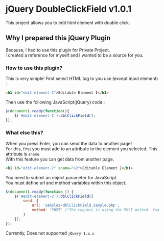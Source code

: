 # jQuery DoubleClickField v1.0.1
This project allows you to edit html element with double click.

## Why I prepared this jQuery Plugin
Because, I had to use this plugin for Private Project.<br>
I created a reference for myself and I wanted to be a source for you.

### How to use this plugin?
This is very simple! First select HTML tag to you use (except input element) :
```html
<h1 id="edit-element-1">Editable Element 1</h1>
```
Then use the following JavaScript(jQuery) code :
```javascript
$(document).ready(function(){
    $('#edit-element-1').dblClickField();
});
```
### What else this?

When you press Enter, you can send the data to another page!<br>
For this, first you must add to an attribute to the element you selected. This attribute is `sname`.<br>
With this feature you can get data from another page.
```html
<h1 id="edit-element-2" sname="e2">Editable Element 2</h1>
```
You need to submit an object parameter for JavaScript.<br>
You must define url and method variables within this object.
```javascript
$(document).ready(function () {
    $('#edit-element-2').dblClickField({
        send: {
            url: 'samples/dblClickField.sample.php',
            method: 'POST' /*The request is using the POST method. You can use the GET method. */
        }
    });
});
```
Currently, Does not supported `jQuery 1.x.x`

